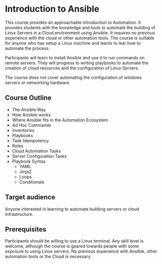 # Introduction to Ansible

This course provides an approachable introduction to Automation. It provides
students with the knowledge and tools to automate the building of Linux Servers
in a Cloud environment using Ansible. It requires no previous experience with
the cloud or other automation tools. The course is suitable for anyone who has
setup a Linux machine and wants to lear how to automate the process.

Participants will learn to install Ansible and use it to run commands on remote
servers. They will progress to writing playbooks to automate the creation of
cloud resources and the configuration of Linux Servers.

The course does not cover automating the configuration of windows servers or
networking hardware.


## Course Outline

* The Ansible Way
* How Ansible works
* Where Ansible fits in the Automation Ecosystem
* Ad Hoc Commands
* Inventories
* Playbooks
* Task Idempotency
* Roles
* Cloud Automation Tasks
* Server Configuration Tasks
* Playbook Syntax
    * YAML
    * Jinja2
    * Loops
    * Conditionals


## Target audience

Anyone interested in learning to automate building servers or cloud
infrastructure.

## Prerequisites

Participants should be willing to use a Linux terminal. Any skill level is
welcome, although the course is geared towards people with some exposure to
using Linux servers. No previous experience with Ansible, other automation
tools or the Cloud is necessary.
